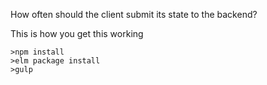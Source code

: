 How often should the client submit its state to the backend?

This is how you get this working
```
>npm install
>elm package install
>gulp
```
